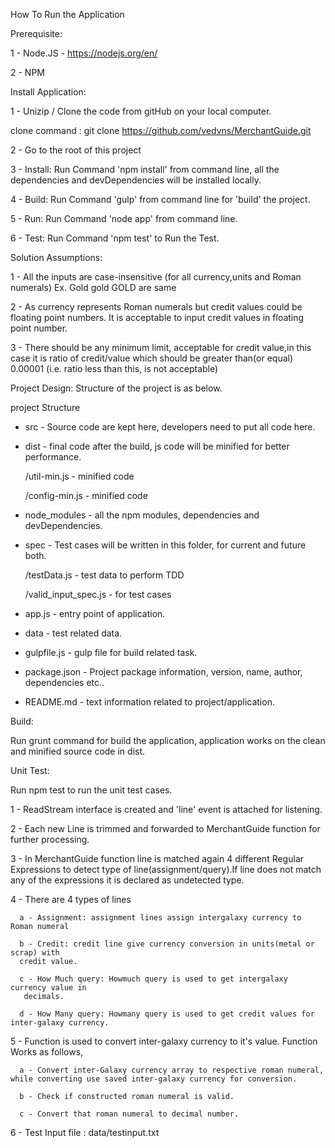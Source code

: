 How To Run the Application


Prerequisite:


1 - Node.JS - https://nodejs.org/en/

2 - NPM


Install Application:


1 - Unizip / Clone the code from gitHub on your local computer.

clone command : git clone https://github.com/vedvns/MerchantGuide.git

2 - Go to the root of this project

3 - Install: Run Command 'npm install' from command line, all the dependencies and devDependencies will be installed locally.

4 - Build: Run Command 'gulp' from command line for 'build' the project.

5 - Run: Run Command 'node app' from command line.

6 - Test: Run Command 'npm test' to Run the Test.



Solution Assumptions:

1 - All the inputs are case-insensitive (for all currency,units and Roman numerals)
  Ex. Gold gold GOLD are same

2 - As currency represents Roman numerals but credit values could be floating point numbers.
It is acceptable to input credit values in floating point number.

3 - There should be any minimum limit, acceptable for credit value,in this case it is ratio of
credit/value which should be greater than(or equal) 0.00001 (i.e. ratio less than this, is not acceptable)



Project Design: Structure of the project is as below.

project Structure
  - src - Source code are kept here, developers need to put all code here.
  - dist - final code after the build, js code will be minified for better performance.

      /util-min.js    - minified code

      /config-min.js   - minified code

  - node_modules - all the npm modules, dependencies and devDependencies.
  - spec - Test cases will be written in this folder, for current and future both.

      /testData.js  - test data to perform TDD

      /valid_input_spec.js -  for test cases   

  - app.js - entry point of application.
  - data - test related data.
  - gulpfile.js - gulp file for build related task.
  - package.json - Project package information, version, name, author, dependencies etc..
  - README.md - text information related to project/application.


Build:

 Run grunt command for build the application, application works on the clean and minified source code in dist.


Unit Test:

Run npm test to run the unit test cases.


1 - ReadStream interface is created and 'line' event is attached for listening.

2 - Each new Line is trimmed and forwarded to MerchantGuide function for further processing.

3 - In MerchantGuide function line is matched again 4 different Regular Expressions to
detect type of line(assignment/query).If line does not match any of the expressions
it is declared as undetected type.

4 - There are 4 types of lines

      a - Assignment: assignment lines assign intergalaxy currency to Roman numeral

      b - Credit: credit line give currency conversion in units(metal or scrap) with
      credit value.

      c - How Much query: Howmuch query is used to get intergalaxy currency value in
       decimals.

      d - How Many query: Howmany query is used to get credit values for inter-galaxy currency.

5 - Function is used to convert inter-galaxy currency to it's value.
Function Works as follows,

      a - Convert inter-Galaxy currency array to respective roman numeral, while converting use saved inter-galaxy currency for conversion.

      b - Check if constructed roman numeral is valid.

      c - Convert that roman numeral to decimal number.

6 - Test Input file : data/testinput.txt

